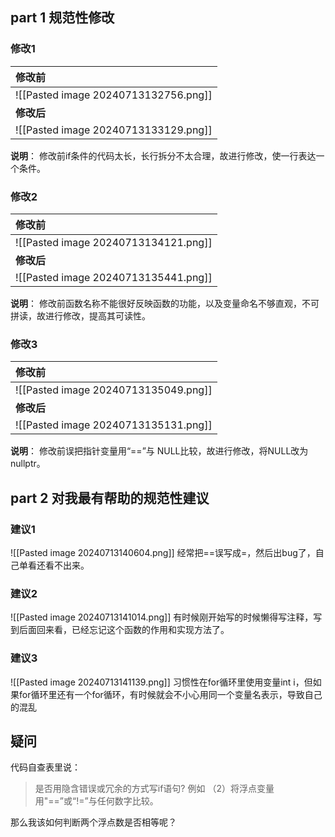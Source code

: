 ## part 1 规范性修改

### 修改1
| 修改前                               |
| :------------------------------------ |
| ![[Pasted image 20240713132756.png]] |
| **修改后**                               |
| ![[Pasted image 20240713133129.png]]|
**说明**：
修改前if条件的代码太长，长行拆分不太合理，故进行修改，使一行表达一个条件。

### 修改2
| 修改前                                  |
| :----------------------------------- |
| ![[Pasted image 20240713134121.png]] |
| **修改后**                              |
| ![[Pasted image 20240713135441.png]] |
**说明**：
修改前函数名称不能很好反映函数的功能，以及变量命名不够直观，不可拼读，故进行修改，提高其可读性。

### 修改3
| 修改前                               |
| :------------------------------------ |
| ![[Pasted image 20240713135049.png]] |
| **修改后**                               |
| ![[Pasted image 20240713135131.png]]|
**说明**：
修改前误把指针变量用“\=\=”与 NULL比较，故进行修改，将NULL改为nullptr。

## part 2 对我最有帮助的规范性建议

### 建议1
![[Pasted image 20240713140604.png]]
经常把\=\=误写成=，然后出bug了，自己单看还看不出来。

### 建议2
![[Pasted image 20240713141014.png]]
有时候刚开始写的时候懒得写注释，写到后面回来看，已经忘记这个函数的作用和实现方法了。

### 建议3
![[Pasted image 20240713141139.png]]
习惯性在for循环里使用变量int i，但如果for循环里还有一个for循环，有时候就会不小心用同一个变量名表示，导致自己的混乱

## 疑问
代码自查表里说：
> 是否用隐含错误或冗余的方式写if语句? 例如
>（2）将浮点变量用"\=\=”或“!=”与任何数字比较。

那么我该如何判断两个浮点数是否相等呢？

